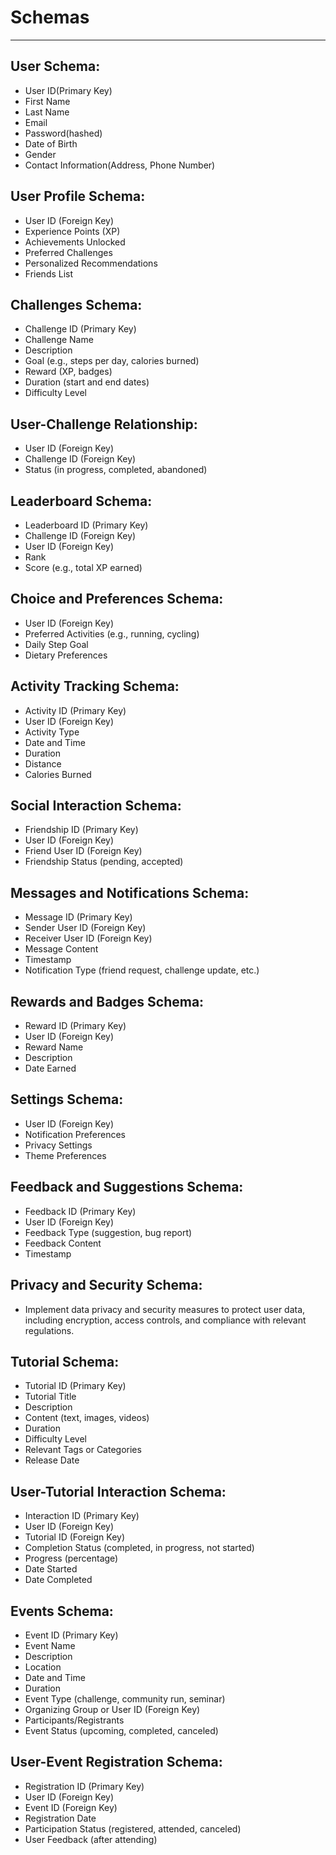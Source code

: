 # Schemas 

---

## User Schema:
* User ID(Primary Key)
* First Name
* Last Name
* Email
* Password(hashed)
* Date of Birth
* Gender
* Contact Information(Address, Phone Number)

## User Profile Schema:
* User ID (Foreign Key)
* Experience Points (XP)
* Achievements Unlocked
* Preferred Challenges
* Personalized Recommendations
* Friends List
  
## Challenges Schema:
* Challenge ID (Primary Key)
* Challenge Name
* Description
* Goal (e.g., steps per day, calories burned)
* Reward (XP, badges)
* Duration (start and end dates)
* Difficulty Level

## User-Challenge Relationship:
* User ID (Foreign Key)
* Challenge ID (Foreign Key)
* Status (in progress, completed, abandoned)

## Leaderboard Schema:    
* Leaderboard ID (Primary Key)
* Challenge ID (Foreign Key)
* User ID (Foreign Key)
* Rank
* Score (e.g., total XP earned)

## Choice and Preferences Schema:
* User ID (Foreign Key)
* Preferred Activities (e.g., running, cycling)
* Daily Step Goal
* Dietary Preferences

## Activity Tracking Schema:
* Activity ID (Primary Key)
* User ID (Foreign Key)
* Activity Type
* Date and Time
* Duration
* Distance
* Calories Burned

## Social Interaction Schema:
* Friendship ID (Primary Key)
* User ID (Foreign Key)
* Friend User ID (Foreign Key)
* Friendship Status (pending, accepted)

## Messages and Notifications Schema:
* Message ID (Primary Key)
* Sender User ID (Foreign Key)
* Receiver User ID (Foreign Key)
* Message Content
* Timestamp
* Notification Type (friend request, challenge update, etc.)

## Rewards and Badges Schema:
* Reward ID (Primary Key)
* User ID (Foreign Key)
* Reward Name
* Description
* Date Earned

## Settings Schema:
* User ID (Foreign Key)
* Notification Preferences
* Privacy Settings
* Theme Preferences

## Feedback and Suggestions Schema:
* Feedback ID (Primary Key)
* User ID (Foreign Key)
* Feedback Type (suggestion, bug report)
* Feedback Content
* Timestamp

## Privacy and Security Schema:
* Implement data privacy and security measures to protect user data, including encryption, access controls, and compliance with relevant regulations.


## Tutorial Schema: 
* Tutorial ID (Primary Key)
* Tutorial Title
* Description
* Content (text, images, videos)
* Duration
* Difficulty Level
* Relevant Tags or Categories
* Release Date

## User-Tutorial Interaction Schema: 
* Interaction ID (Primary Key)
* User ID (Foreign Key)
* Tutorial ID (Foreign Key)
* Completion Status (completed, in progress, not started)
* Progress (percentage)
* Date Started
* Date Completed

## Events Schema: 
* Event ID (Primary Key)
* Event Name
* Description
* Location
* Date and Time
* Duration
* Event Type (challenge, community run, seminar)
* Organizing Group or User ID (Foreign Key)
* Participants/Registrants
* Event Status (upcoming, completed, canceled)

## User-Event Registration Schema:   
* Registration ID (Primary Key)
* User ID (Foreign Key)
* Event ID (Foreign Key)
* Registration Date
* Participation Status (registered, attended, canceled)
* User Feedback (after attending)